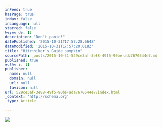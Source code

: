 ```yaml
---
inFeed: true
hasPage: true
inNav: false
inLanguage: null
starred: false
keywords: []
description: "Don't panic!"
datePublished: '2015-10-31T17:57:28.664Z'
dateModified: '2015-10-31T17:57:20.018Z'
title: "Hitchhiker's Guide pumpkin"
sourcePath: _posts/2015-10-31-529ce3af-3e88-49f5-90be-ada7670544e7.md
published: true
authors: []
publisher:
  name: null
  domain: null
  url: null
  favicon: null
url: 529ce3af-3e88-49f5-90be-ada7670544e7/index.html
_context: 'http://schema.org'
_type: Article

---
```

![](https://the-grid-user-content.s3-us-west-2.amazonaws.com/d5b54876-e58d-40f4-9898-d651236aa98e.jpg)